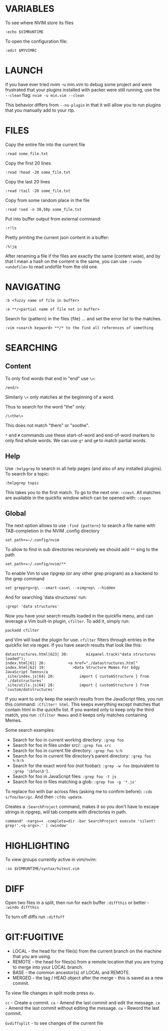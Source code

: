 # VARIABLES

To see where NVIM store its files
```
:echo $VIMRUNTIME
```

To open the configuration file:
```vim
:edit $MYVIMRC
```

# LAUNCH

if you have ever tried nvim -u min.vim to debug some project and were
frustrated that your plugins installed with packer were still running, use
the `--clean` flag:
`nvim -u min.vim --clean`

This behavior differs from `--no-plugin` in that it will allow you to run
plugins that you manually add to your rtp.


# FILES

Copy the entire file into the current file
```
:read some_file.txt
```

Copy the first 20 lines 
```
:read !head -20 some_file.txt
```

Copy the last 20 lines 
```
:read !tail -20 some_file.txt
```

Copy from some random place in the file
```
:read !sed -n 30,50p some_file.txt
```

Put into buffer output from external command:
```
:r!ls
```

Pretty printing the current json content in a buffer:
```
:%!jq
```

After renaming a file if the files are exactly the same (content wise), and by
that I mean a hash on the content is the same, you can use `:rundo <undofile>`
to read undofile from the old one.


# NAVIGATING


```
:b <fuzzy name of file in buffer>
```

```
:e **/<partial name of file not in buffer>
```

Search for {pattern} in the files {file} ... and set the error list to the matches.
```
:vim <search keyword> **/* to the find all references of something
```


# SEARCHING

## Content
To only find words that end in "end" use `\>`:
```
/end/>
```
Similarly `\<` only matches at the beginning of a word.

Thus to search for the word "the" only:
```
/\<the\>
```
This does not match "there" or "soothe".

`*` and `#` commands use these start-of-word and end-of-word markers to only find whole words.
We can use `g*` and `g#` to match partial words.


## Help
Use `:helpgrep` to search in all help pages (and also of any installed plugins).
To search for a topic:
```vim
:helpgrep topic
```
This takes you to the first match. To go to the next one: `:cnext`.
All matches are available in the quickfix window which can be opened with: `:copen`


## Global
The next option allows to use `:find {pattern}` to search a file name with
TAB-completion in the NVIM .config directory
```vim
set path+=~/.config/nvim
```
To allow to find in sub directories recursively we should add `**` sing to the path
```vim
set path+=~/.config/nvim/**
```

To enable Vim to use ripgrep (or any other grep program) as a backend to the grep command
```vim
set grepprg=rg\ --smart-case\ --vimgrep\ --hidden
```
And for searching 'data structures' run:
```vim
:grep! 'data structures'
```
Now you have your search results loaded in the quickfix menu, and can leverage
a Vim built-in plugin, `cfilter`. To add it, simply run:
```vim
packadd cfilter
```
and Vim will load the plugin for use.
`cfilter` filters through entries in the quickfix list via regex.
If you have search results that look like this:

```
datastructures.html|623| 30:        mixpanel.track("data structures loaded");
index.html|61| 26:          <a href="./datastructures.html"
index.html|62| 19:            >Data Structure Memes For Edgy JavaScript Teens</a
_site/index.js|64| 28:           import { customStructure } from './datstructures'
_site/utils.js|64| 28:           import { customStructure } from 'custom/datstructures'
```
If you want to only keep the search results from the JavaScript files, you run
this command: `:Cfilter! html`. This keeps everything except matches that contain
html in the quickfix list. If you wanted only to keep only the third match, you
run `:Cfilter Memes` and it keeps only matches containing Memes.

Some search examples:
- Search for foo in current working directory: `:grep foo`
- Search for foo in files under src/: `:grep foo src`
- Search for foo in current file directory: `:grep foo %:h`
- Search for foo in current file directory’s parent directory: `:grep foo %:h:h`
- Search for the exact word foo (not foobar): `:grep -w foo` (equivalent to `:grep '\bfoo\b'`).
- Search for foo in JavaScript files: `:grep foo -t js`
- Search for foo in files matching a glob: `:grep foo -g '*.js'`

To replace foo with bar across files (asking me to confirm before):
`:cdo s/foo/bar/gc`.
And then `:cfdo update`.

Creates a `:SearchProject` command, makes it so you don't have to escape
strings in ripgrep, will tab compete with directories in path.
```vim
command! -nargs=+ -complete=dir -bar SearchProject execute 'silent! grep!'.<q-args>.' | cwindow'
```

# HIGHLIGHTING

To view groups currently active in vim/nvim:
```vim
:so $VIMRUNTIME/syntax/hitest.vim
```

# DIFF
Open two files in a split, then run for each buffer `:diffthis`
or better - `:windo diffthis`

To turn off diffs run `:diffoff`


# GIT:FUGITIVE
- LOCAL - the head for the file(s) from the current branch on the machine that you are using.
- REMOTE - the head for files(s) from a remote location that you are trying to merge into your LOCAL branch.
- BASE - the common ancestor(s) of LOCAL and REMOTE.
- MERGED - the tag / HEAD object after the merge - this is saved as a new commit.

To view file changes in split mode press `dv`.

`cc` - Create a commit.
`ca` - Amend the last commit and edit the message.
`ce` - Amend the last commit without editing the message.
`cw` - Reword the last commit.

`Gvdiffsplit` - to see changes of the current file
